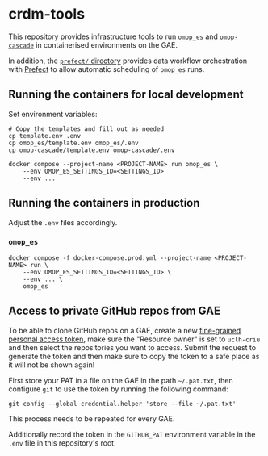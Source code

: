 # crdm-tools

This repository provides infrastructure tools to run
[`omop_es`](https://github.com/uclh-criu/omop_es) and
[`omop-cascade`](https://github.com/uclh-criu/omop-cascade) in
containerised environments on the GAE.

In addition, the [`prefect/` directory](prefect/README.md) provides data workflow orchestration with
[Prefect](https://docs.prefect.io/v3/get-started/index) to allow automatic scheduling of `omop_es` runs.

## Running the containers for local development

Set environment variables:

```shell
# Copy the templates and fill out as needed
cp template.env .env
cp omop_es/template.env omop_es/.env
cp omop-cascade/template.env omop-cascade/.env
```

```shell
docker compose --project-name <PROJECT-NAME> run omop_es \
    --env OMOP_ES_SETTINGS_ID=<SETTINGS_ID>
    --env ...
```

## Running the containers in production

Adjust the `.env` files accordingly.

### `omop_es`

```shell
docker compose -f docker-compose.prod.yml --project-name <PROJECT-NAME> run \
    --env OMOP_ES_SETTINGS_ID=<SETTINGS_ID> \
    --env ... \
    omop_es
```


## Access to private GitHub repos from GAE

To be able to clone GitHub repos on a GAE, create a new
[fine-grained personal access token](https://github.com/settings/personal-access-tokens),
make sure the "Resource owner" is set to `uclh-criu` and then select the repositories you want to access.
Submit the request to generate the token and then make sure to copy the token to a safe place as it will not be shown again!

First store your PAT in a file on the GAE in the path `~/.pat.txt`, then
configure `git` to use the token by running the following command:

```shell
git config --global credential.helper 'store --file ~/.pat.txt'
```

This process needs to be repeated for every GAE.

Additionally record the token in the `GITHUB_PAT` environment variable in the `.env` file in this
repository's root.
